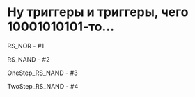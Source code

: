 # Ну триггеры и триггеры, чего 10001010101-то...

RS_NOR - #1

RS_NAND - #2

OneStep_RS_NAND - #3

TwoStep_RS_NAND - #4
